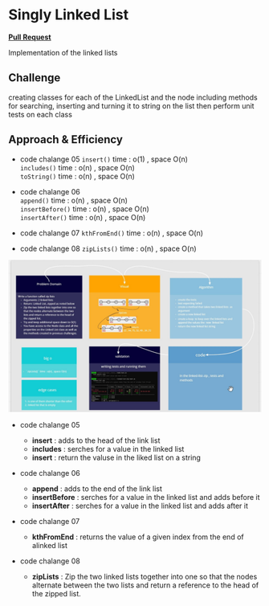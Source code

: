 # Singly Linked List

[**Pull Request**](https://github.com/hibasalem/data-structures-and-algorithms/pull/33)

Implementation of the linked lists

## Challenge

creating classes for each of the LinkedList and the node including methods for searching, inserting and turning it to string on the list then perform unit tests on each class

## Approach & Efficiency

- code chalange 05
  `insert()` time : o(1) , space O(n)  
  `includes()` time : o(n) , space O(n)  
  `toString()` time : o(n) , space O(n)

- code chalange 06  
  `append()` time : o(n) , space O(n)  
  `insertBefore()` time : o(n) , space O(n)  
  `insertAfter()` time : o(n) , space O(n)

- code chalange 07
  `kthFromEnd()` time : o(n) , space O(n)

- code chalange 08
  `zipLists()` time : o(n) , space O(n)

![cc07](cc08.jpg)

- code chalange 05

  - **insert** : adds to the head of the link list
  - **includes** : serches for a value in the linked list
  - **insert** : return the valuse in the liked list on a string

- code chalange 06

  - **append** : adds to the end of the link list
  - **insertBefore** : serches for a value in the linked list and adds before it
  - **insertAfter** : serches for a value in the linked list and adds after it

- code chalange 07

  - **kthFromEnd** : returns the value of a given index from the end of alinked list

- code chalange 08

  - **zipLists** : Zip the two linked lists together into one so that the nodes alternate between the two lists and return a reference to the head of the zipped list.
